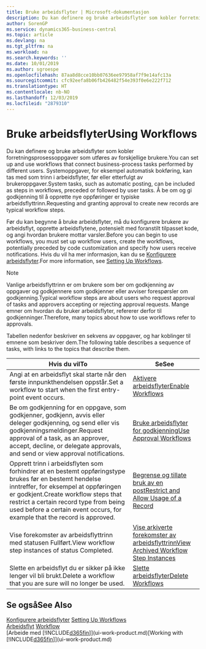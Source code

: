 ```yaml
---
title: Bruke arbeidsflyter | Microsoft-dokumentasjon
description: Du kan definere og bruke arbeidsflyter som kobler forretningsprosessoppgaver som utføres av forskjellige brukere. Systemoppgaver, for eksempel automatisk bokføring, kan tas med som trinn i arbeidsflyter, før eller etterfulgt av brukeroppgaver. Å be om og gi godkjenning til å opprette nye oppføringer er typiske arbeidsflyttrinn.
author: SorenGP
ms.service: dynamics365-business-central
ms.topic: article
ms.devlang: na
ms.tgt_pltfrm: na
ms.workload: na
ms.search.keywords: ''
ms.date: 10/01/2019
ms.author: sgroespe
ms.openlocfilehash: 87aa8d8cce10bb07636ee97958af7f9e14afc13a
ms.sourcegitcommit: cfc92eefa8b06fb426482f54e393f0e6e222f712
ms.translationtype: HT
ms.contentlocale: nb-NO
ms.lasthandoff: 12/03/2019
ms.locfileid: "2879310"
---
```

# <a name="using-workflows"></a><span data-ttu-id="a2f3d-105">Bruke arbeidsflyter</span><span class="sxs-lookup"><span data-stu-id="a2f3d-105">Using Workflows</span></span>
<span data-ttu-id="a2f3d-106">Du kan definere og bruke arbeidsflyter som kobler forretningsprosessoppgaver som utføres av forskjellige brukere.</span><span class="sxs-lookup"><span data-stu-id="a2f3d-106">You can set up and use workflows that connect business-process tasks performed by different users.</span></span> <span data-ttu-id="a2f3d-107">Systemoppgaver, for eksempel automatisk bokføring, kan tas med som trinn i arbeidsflyter, før eller etterfulgt av brukeroppgaver.</span><span class="sxs-lookup"><span data-stu-id="a2f3d-107">System tasks, such as automatic posting, can be included as steps in workflows, preceded or followed by user tasks.</span></span> <span data-ttu-id="a2f3d-108">Å be om og gi godkjenning til å opprette nye oppføringer er typiske arbeidsflyttrinn.</span><span class="sxs-lookup"><span data-stu-id="a2f3d-108">Requesting and granting approval to create new records are typical workflow steps.</span></span>  

 <span data-ttu-id="a2f3d-109">Før du kan begynne å bruke arbeidsflyter, må du konfigurere brukere av arbeidsflyt, opprette arbeidsflytene, potensielt med foranstilt tilpasset kode, og angi hvordan brukere mottar varsler.</span><span class="sxs-lookup"><span data-stu-id="a2f3d-109">Before you can begin to use workflows, you must set up workflow users, create the workflows, potentially preceded by code customization and specify how users receive notifications.</span></span> <span data-ttu-id="a2f3d-110">Hvis du vil ha mer informasjon, kan du se [Konfigurere arbeidsflyter](across-set-up-workflows.md).</span><span class="sxs-lookup"><span data-stu-id="a2f3d-110">For more information, see [Setting Up Workflows](across-set-up-workflows.md).</span></span>  

> [!NOTE]  
>  <span data-ttu-id="a2f3d-111">Vanlige arbeidsflyttrinn er om brukere som ber om godkjenning av oppgaver og godkjennere som godkjenner eller avviser forespørsler om godkjenning.</span><span class="sxs-lookup"><span data-stu-id="a2f3d-111">Typical workflow steps are about users who request approval of tasks and approvers accepting or rejecting approval requests.</span></span> <span data-ttu-id="a2f3d-112">Mange emner om hvordan du bruker arbeidsflyter, refererer derfor til godkjenninger.</span><span class="sxs-lookup"><span data-stu-id="a2f3d-112">Therefore, many topics about how to use workflows refer to approvals.</span></span>  

 <span data-ttu-id="a2f3d-113">Tabellen nedenfor beskriver en sekvens av oppgaver, og har koblinger til emnene som beskriver dem.</span><span class="sxs-lookup"><span data-stu-id="a2f3d-113">The following table describes a sequence of tasks, with links to the topics that describe them.</span></span>  

|<span data-ttu-id="a2f3d-114">**Hvis du vil**</span><span class="sxs-lookup"><span data-stu-id="a2f3d-114">**To**</span></span>|<span data-ttu-id="a2f3d-115">**Se**</span><span class="sxs-lookup"><span data-stu-id="a2f3d-115">**See**</span></span>|  
|------------|-------------|  
|<span data-ttu-id="a2f3d-116">Angi at en arbeidsflyt skal starte når den første innpunkthendelsen oppstår.</span><span class="sxs-lookup"><span data-stu-id="a2f3d-116">Set a workflow to start when the first entry-point event occurs.</span></span>|[<span data-ttu-id="a2f3d-117">Aktivere arbeidsflyter</span><span class="sxs-lookup"><span data-stu-id="a2f3d-117">Enable Workflows</span></span>](across-how-to-enable-workflows.md)|  
|<span data-ttu-id="a2f3d-118">Be om godkjenning for en oppgave, som godkjenner, godkjenn, avvis eller deleger godkjenning, og send eller vis godkjenningsmeldinger.</span><span class="sxs-lookup"><span data-stu-id="a2f3d-118">Request approval of a task, as an approver, accept, decline, or delegate approvals, and send or view approval notifications.</span></span>|[<span data-ttu-id="a2f3d-119">Bruke arbeidsflyter for godkjenning</span><span class="sxs-lookup"><span data-stu-id="a2f3d-119">Use Approval Workflows</span></span>](across-how-use-approval-workflows.md)|  
|<span data-ttu-id="a2f3d-120">Opprett trinn i arbeidsflyten som forhindrer at en bestemt oppføringstype brukes før en bestemt hendelse inntreffer, for eksempel at oppføringen er godkjent.</span><span class="sxs-lookup"><span data-stu-id="a2f3d-120">Create workflow steps that restrict a certain record type from being used before a certain event occurs, for example that the record is approved.</span></span>|[<span data-ttu-id="a2f3d-121">Begrense og tillate bruk av en post</span><span class="sxs-lookup"><span data-stu-id="a2f3d-121">Restrict and Allow Usage of a Record</span></span>](across-how-to-restrict-and-allow-usage-of-a-record.md)|  
|<span data-ttu-id="a2f3d-122">Vise forekomster av arbeidsflyttrinn med statusen Fullført.</span><span class="sxs-lookup"><span data-stu-id="a2f3d-122">View workflow step instances of status Completed.</span></span>|[<span data-ttu-id="a2f3d-123">Vise arkiverte forekomster av arbeidsflyttrinn</span><span class="sxs-lookup"><span data-stu-id="a2f3d-123">View Archived Workflow Step Instances</span></span>](across-how-to-view-archived-workflow-step-instances.md)|  
|<span data-ttu-id="a2f3d-124">Slette en arbeidsflyt du er sikker på ikke lenger vil bli brukt.</span><span class="sxs-lookup"><span data-stu-id="a2f3d-124">Delete a workflow that you are sure will no longer be used.</span></span>|[<span data-ttu-id="a2f3d-125">Slette arbeidsflyter</span><span class="sxs-lookup"><span data-stu-id="a2f3d-125">Delete Workflows</span></span>](across-how-to-delete-workflows.md)|  

## <a name="see-also"></a><span data-ttu-id="a2f3d-126">Se også</span><span class="sxs-lookup"><span data-stu-id="a2f3d-126">See Also</span></span>  
<span data-ttu-id="a2f3d-127">[Konfigurere arbeidsflyter](across-set-up-workflows.md) </span><span class="sxs-lookup"><span data-stu-id="a2f3d-127">[Setting Up Workflows](across-set-up-workflows.md) </span></span>  
<span data-ttu-id="a2f3d-128">[Arbeidsflyt](across-workflow.md) </span><span class="sxs-lookup"><span data-stu-id="a2f3d-128">[Workflow](across-workflow.md) </span></span>  
<span data-ttu-id="a2f3d-129">[Arbeide med [!INCLUDE[d365fin](includes/d365fin_md.md)]](ui-work-product.md)</span><span class="sxs-lookup"><span data-stu-id="a2f3d-129">[Working with [!INCLUDE[d365fin](includes/d365fin_md.md)]](ui-work-product.md)</span></span>
